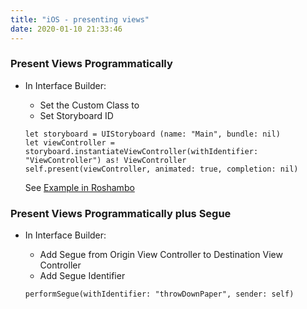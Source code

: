 ```yaml
---
title: "iOS - presenting views"
date: 2020-01-10 21:33:46
---
```


### Present Views Programmatically

* In Interface Builder:
    * Set the Custom Class to <VIEWCONTROLLER NAME>
    * Set Storyboard ID <VIEWCONTROLLER NAME>

    ```
    let storyboard = UIStoryboard (name: "Main", bundle: nil)
    let viewController = storyboard.instantiateViewController(withIdentifier: "ViewController") as! ViewController
    self.present(viewController, animated: true, completion: nil)
    ```
    See [Example in Roshambo](https://github.com/lovelejess/ios-udacity-nanodegree/blob/master/Roshambo/Roshambo/RoshamboViewController.swift#L69)

### Present Views Programmatically plus Segue

* In Interface Builder:
    * Add Segue from Origin View Controller to Destination View Controller
    * Add Segue Identifier

    ```
    performSegue(withIdentifier: "throwDownPaper", sender: self)
    ```